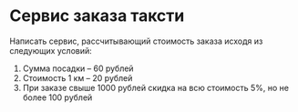 # Сервис заказа таксти

Написать сервис, рассчитывающий стоимость
заказа исходя из следующих условий:
1. Сумма посадки – 60 рублей
2. Стоимость 1 км – 20 рублей
3. При заказе свыше 1000 рублей скидка на всю
стоимость 5%, но не более 100 рублей
